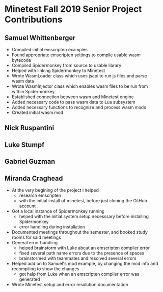 # Minetest Fall 2019 Senior Project Contributions #

## Samuel Whittenberger ##

* Compiled initial emscripten examples
* Found appropriate emscripten settings to compile usable wasm bytecode
* Compiled Spidermonkey from source to usable library
* Helped with linking Spidermonkey to Minetest
* Wrote WasmLoader class which uses jsapi to run js files and parse wasm data
* Wrote WasmInjector class which enables wasm files to be run from within Spidermonkey
* Established connection between wasm and Minetest engine
* Added necessary code to pass wasm data to Lua subsystem
* Added necessary functions to recognize and process wasm mods
* Created initial wasm mod

## Nick Ruspantini ##

## Luke Stumpf ##

## Gabriel Guzman ##

## Miranda Craghead ##
* At the very begining of the project I helped
    * research emscripten
    * with the initial install of minetest, before just cloning the GitHub account
* Got a local instance of Spidermonkey running
    * helped with the initial system setup necesssary before installing Spidermonkey 
    * error handling during installation 
* Documented meetings throughout the semester, and booked study rooms for said meetings
* General error handling
    * helped brainstorm with Luke about an emscripten compiler error
    * fixed several path name errors due to the presence of spaces
    * brainstormed with teammates and resolved several errors
* Helped add on to Samuel's mod example, by changing the mod info and recompiling to show the changes
    * got help from Luke when an emscripten compiler error was generated
* Wrote Minetest setup and error resolution documentation

